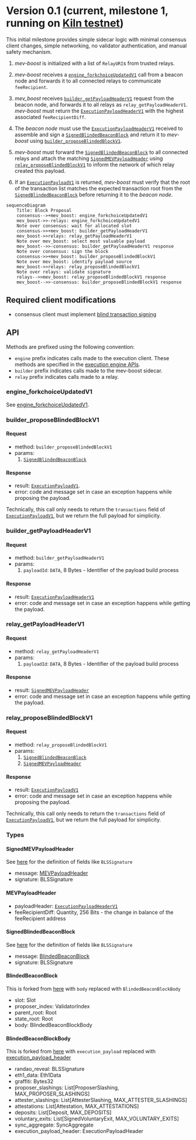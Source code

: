# Version 0.1 (current, milestone 1, running on [Kiln testnet](https://kiln.themerge.dev/))

This initial milestone provides simple sidecar logic with minimal consensus client changes, simple networking, no validator authentication, and manual safety mechanism.

1. _mev-boost_ is initialized with a list of `RelayURI`s from trusted relays.

2. _mev-boost_ receives a [`engine_forkchoiceUpdatedV1`](#engine_forkchoiceupdatedv1) call from a beacon node and forwards it to all connected relays to communicate `feeRecipient`.

3. _mev_boost_ receives [`builder_getPayloadHeaderV1`](#builder_getpayloadheaderv1) request from the beacon node, and forwards it to all relays as `relay_getPayloadHeaderV1`. _mev-boost_ must return the [`ExecutionPayloadHeaderV1`](https://github.com/ethereum/consensus-specs/blob/v1.1.6/specs/merge/beacon-chain.md#executionpayloadheader) with the highest associated `feeRecipientDiff`.

4. The _beacon node_ must use the [`ExecutionPayloadHeaderV1`](https://github.com/ethereum/consensus-specs/blob/v1.1.6/specs/merge/beacon-chain.md#executionpayloadheader) received to assemble and sign a [`SignedBlindedBeaconBlock`](#signedblindedbeaconblock) and return it to _mev-boost_ using [`builder_proposeBlindedBlockV1`](#builder_proposeblindedblockv1).

5. _mev-boost_ must forward the [`SignedBlindedBeaconBlock`](#signedblindedbeaconblock) to all connected relays and attach the matching [`SignedMEVPayloadHeader`](#signedmevpayloadheader) using [`relay_proposeBlindedBlockV1`](#relay_proposeblindedblockv1) to inform the network of which relay created this payload.

6. If an [`ExecutionPayloadV1`](https://github.com/ethereum/consensus-specs/blob/v1.1.6/specs/merge/beacon-chain.md#executionpayload) is returned, _mev-boost_ must verify that the root of the transaction list matches the expected transaction root from the [`SignedBlindedBeaconBlock`](#signedblindedbeaconblock) before returning it to the _beacon node_.

```mermaid
sequenceDiagram
    Title: Block Proposal
    consensus-->+mev_boost: engine_forkchoiceUpdatedV1
    mev_boost->>-relays: engine_forkchoiceUpdatedV1
    Note over consensus: wait for allocated slot
    consensus->>+mev_boost: builder_getPayloadHeaderV1
    mev_boost->>relays: relay_getPayloadHeaderV1
    Note over mev_boost: select most valuable payload
    mev_boost-->>-consensus: builder_getPayloadHeaderV1 response
    Note over consensus: sign the block
    consensus->>+mev_boost: builder_proposeBlindedBlockV1
    Note over mev_boost: identify payload source
    mev_boost->>relays: relay_proposeBlindedBlockV1
    Note over relays: validate signature
    relays-->>mev_boost: relay_proposeBlindedBlockV1 response
    mev_boost-->>-consensus: builder_proposeBlindedBlockV1 response
```

## Required client modifications

- consensus client must implement [blind transaction signing](https://hackmd.io/@paulhauner/H1XifIQ_t#Change-1-Blind-Transaction-Signing)

## API

Methods are prefixed using the following convention:

- `engine` prefix indicates calls made to the execution client. These methods are specified in the [execution engine APIs](https://github.com/ethereum/execution-apis/blob/v1.0.0-alpha.8/src/engine/specification.md).
- `builder` prefix indicates calls made to the mev-boost sidecar.
- `relay` prefix indicates calls made to a relay.

### engine_forkchoiceUpdatedV1

See [engine_forkchoiceUpdatedV1](https://github.com/ethereum/execution-apis/blob/v1.0.0-alpha.8/src/engine/specification.md#engine_forkchoiceupdatedv1).

### builder_proposeBlindedBlockV1

#### Request

- method: `builder_proposeBlindedBlockV1`
- params:
  1. [`SignedBlindedBeaconBlock`](#signedblindedbeaconblock)

#### Response

- result: [`ExecutionPayloadV1`](https://github.com/ethereum/consensus-specs/blob/v1.1.10/specs/bellatrix/beacon-chain.md#executionpayload).
- error: code and message set in case an exception happens while proposing the payload.

Technically, this call only needs to return the `transactions` field of [`ExecutionPayloadV1`](https://github.com/ethereum/consensus-specs/blob/v1.1.10/specs/bellatrix/beacon-chain.md#executionpayload), but we return the full payload for simplicity.

### builder_getPayloadHeaderV1

#### Request

- method: `builder_getPayloadHeaderV1`
- params:
  1. `payloadId`: `DATA`, 8 Bytes - Identifier of the payload build process

#### Response

- result: [`ExecutionPayloadHeaderV1`](https://github.com/ethereum/consensus-specs/blob/v1.1.10/specs/bellatrix/beacon-chain.md#executionpayloadheader)
- error: code and message set in case an exception happens while getting the payload.

### relay_getPayloadHeaderV1

#### Request

- method: `relay_getPayloadHeaderV1`
- params:
  1. `payloadId`: `DATA`, 8 Bytes - Identifier of the payload build process

#### Response

- result: [`SignedMEVPayloadHeader`](#signedmevpayloadheader)
- error: code and message set in case an exception happens while getting the payload.

### relay_proposeBlindedBlockV1

#### Request

- method: `relay_proposeBlindedBlockV1`
- params:
  1. [`SignedBlindedBeaconBlock`](#signedblindedbeaconblock)
  2. [`SignedMEVPayloadHeader`](#signedmevpayloadheader)

#### Response

- result: [`ExecutionPayloadV1`](https://github.com/ethereum/consensus-specs/blob/v1.1.10/specs/bellatrix/beacon-chain.md#executionpayload)
- error: code and message set in case an exception happens while proposing the payload.

Technically, this call only needs to return the `transactions` field of [`ExecutionPayloadV1`](https://github.com/ethereum/consensus-specs/blob/v1.1.10/specs/bellatrix/beacon-chain.md#executionpayload), but we return the full payload for simplicity.

### Types

#### SignedMEVPayloadHeader

See [here](https://github.com/ethereum/consensus-specs/blob/v1.1.10/specs/phase0/beacon-chain.md#custom-types) for the definition of fields like `BLSSignature`

- message: [MEVPayloadHeader](#mevpayloadheader)
- signature: BLSSignature

#### MEVPayloadHeader

- payloadHeader: [`ExecutionPayloadHeaderV1`](https://github.com/ethereum/consensus-specs/blob/v1.1.10/specs/bellatrix/beacon-chain.md#executionpayloadheader)
- feeRecipientDiff: Quantity, 256 Bits - the change in balance of the feeRecipient address

#### SignedBlindedBeaconBlock

See [here](https://github.com/ethereum/consensus-specs/blob/v1.1.10/specs/phase0/beacon-chain.md#custom-types) for the definition of fields like `BLSSignature`

- message: [BlindedBeaconBlock](#blindedbeaconblock)
- signature: BLSSignature

#### BlindedBeaconBlock

This is forked from [here](https://github.com/ethereum/consensus-specs/blob/v1.1.10/specs/phase0/beacon-chain.md#beaconblock) with `body` replaced with `BlindedBeaconBlockBody`

- slot: Slot
- proposer_index: ValidatorIndex
- parent_root: Root
- state_root: Root
- body: BlindedBeaconBlockBody

#### BlindedBeaconBlockBody

This is forked from [here](https://github.com/ethereum/consensus-specs/blob/v1.1.10/specs/merge/beacon-chain.md#beaconblockbody) with `execution_payload` replaced with [execution_payload_header](https://github.com/ethereum/consensus-specs/blob/v1.1.10/specs/bellatrix/beacon-chain.md#executionpayloadheader)

- randao_reveal: BLSSignature
- eth1_data: Eth1Data
- graffiti: Bytes32
- proposer_slashings: List[ProposerSlashing, MAX_PROPOSER_SLASHINGS]
- attester_slashings: List[AttesterSlashing, MAX_ATTESTER_SLASHINGS]
- attestations: List[Attestation, MAX_ATTESTATIONS]
- deposits: List[Deposit, MAX_DEPOSITS]
- voluntary_exits: List[SignedVoluntaryExit, MAX_VOLUNTARY_EXITS]
- sync_aggregate: SyncAggregate
- execution_payload_header: ExecutionPayloadHeader
